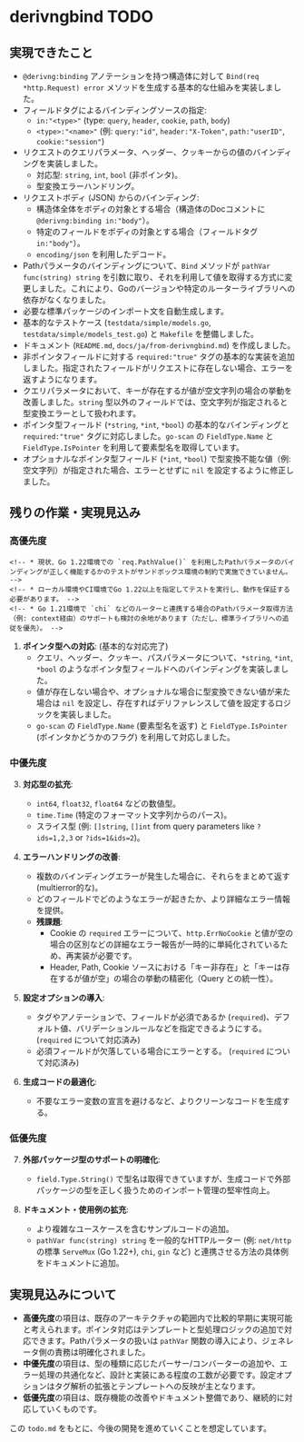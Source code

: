 # derivngbind TODO

## 実現できたこと

-   `@derivng:binding` アノテーションを持つ構造体に対して `Bind(req *http.Request) error` メソッドを生成する基本的な仕組みを実装しました。
-   フィールドタグによるバインディングソースの指定:
    -   `in:"<type>"` (type: `query`, `header`, `cookie`, `path`, `body`)
    -   `<type>:"<name>"` (例: `query:"id"`, `header:"X-Token"`, `path:"userID"`, `cookie:"session"`)
-   リクエストのクエリパラメータ、ヘッダー、クッキーからの値のバインディングを実装しました。
    -   対応型: `string`, `int`, `bool` (非ポインタ)。
    -   型変換エラーハンドリング。
-   リクエストボディ (JSON) からのバインディング:
    -   構造体全体をボディの対象とする場合（構造体のDocコメントに `@derivng:binding in:"body"`）。
    -   特定のフィールドをボディの対象とする場合（フィールドタグ `in:"body"`）。
    -   `encoding/json` を利用したデコード。
-   Pathパラメータのバインディングについて、`Bind` メソッドが `pathVar func(string) string` を引数に取り、それを利用して値を取得する方式に変更しました。これにより、Goのバージョンや特定のルーターライブラリへの依存がなくなりました。
-   必要な標準パッケージのインポート文を自動生成します。
-   基本的なテストケース (`testdata/simple/models.go`, `testdata/simple/models_test.go`) と `Makefile` を整備しました。
-   ドキュメント (`README.md`, `docs/ja/from-derivngbind.md`) を作成しました。
-   非ポインタフィールドに対する `required:"true"` タグの基本的な実装を追加しました。指定されたフィールドがリクエストに存在しない場合、エラーを返すようになります。
-   クエリパラメータにおいて、キーが存在するが値が空文字列の場合の挙動を改善しました。`string` 型以外のフィールドでは、空文字列が指定されると型変換エラーとして扱われます。
-   ポインタ型フィールド (`*string`, `*int`, `*bool`) の基本的なバインディングと `required:"true"` タグに対応しました。`go-scan` の `FieldType.Name` と `FieldType.IsPointer` を利用して要素型名を取得しています。
-   オプショナルなポインタ型フィールド (`*int`, `*bool`) で型変換不能な値（例: 空文字列）が指定された場合、エラーとせずに `nil` を設定するように修正しました。

## 残りの作業・実現見込み

### 高優先度

<!-- 1. Pathパラメータ処理の完全なテスト: (この項目は pathVar func の導入により達成または性質が変化しました) -->
    <!-- * 現状、Go 1.22環境での `req.PathValue()` を利用したPathパラメータのバインディングが正しく機能するかのテストがサンドボックス環境の制約で実施できていません。 -->
    <!-- * ローカル環境やCI環境でGo 1.22以上を指定してテストを実行し、動作を保証する必要があります。 -->
    <!-- * Go 1.21環境で `chi` などのルーターと連携する場合のPathパラメータ取得方法（例: context経由）のサポートも検討の余地があります（ただし、標準ライブラリへの追従を優先）。 -->

1.  **ポインタ型への対応**: (基本的な対応完了)
    *   クエリ、ヘッダー、クッキー、パスパラメータについて、`*string`, `*int`, `*bool` のようなポインタ型フィールドへのバインディングを実装しました。
    *   値が存在しない場合や、オプショナルな場合に型変換できない値が来た場合は `nil` を設定し、存在すればデリファレンスして値を設定するロジックを実装しました。
    *   `go-scan` の `FieldType.Name` (要素型名を返す) と `FieldType.IsPointer` (ポインタかどうかのフラグ) を利用して対応しました。

### 中優先度

3.  **対応型の拡充**:
    *   `int64`, `float32`, `float64` などの数値型。
    *   `time.Time` (特定のフォーマット文字列からのパース)。
    *   スライス型 (例: `[]string`, `[]int` from query parameters like `?ids=1,2,3` or `?ids=1&ids=2`)。

4.  **エラーハンドリングの改善**:
    *   複数のバインディングエラーが発生した場合に、それらをまとめて返す (multierror的な)。
    *   どのフィールドでどのようなエラーが起きたか、より詳細なエラー情報を提供。
    *   **残課題**:
        *   Cookie の `required` エラーについて、`http.ErrNoCookie` と値が空の場合の区別などの詳細なエラー報告が一時的に単純化されているため、再実装が必要です。
        *   Header, Path, Cookie ソースにおける「キー非存在」と「キーは存在するが値が空」の場合の挙動の精密化（Query との統一性）。

5.  **設定オプションの導入**:
    *   タグやアノテーションで、フィールドが必須であるか (`required`)、デフォルト値、バリデーションルールなどを指定できるようにする。 (`required` について対応済み)
    *   必須フィールドが欠落している場合にエラーとする。 (`required` について対応済み)

6.  **生成コードの最適化**:
    *   不要なエラー変数の宣言を避けるなど、よりクリーンなコードを生成する。

### 低優先度

7.  **外部パッケージ型のサポートの明確化**:
    *   `field.Type.String()` で型名は取得できていますが、生成コードで外部パッケージの型を正しく扱うためのインポート管理の堅牢性向上。

8.  **ドキュメント・使用例の拡充**:
    *   より複雑なユースケースを含むサンプルコードの追加。
    *   `pathVar func(string) string` を一般的なHTTPルーター (例: `net/http` の標準 `ServeMux` (Go 1.22+), `chi`, `gin` など) と連携させる方法の具体例をドキュメントに追加。

## 実現見込みについて

-   **高優先度**の項目は、既存のアーキテクチャの範囲内で比較的早期に実現可能と考えられます。ポインタ対応はテンプレートと型処理ロジックの追加で対応できます。Pathパラメータの扱いは `pathVar` 関数の導入により、ジェネレータ側の責務は明確化されました。
-   **中優先度**の項目は、型の種類に応じたパーサー/コンバーターの追加や、エラー処理の共通化など、設計と実装にある程度の工数が必要です。設定オプションはタグ解析の拡張とテンプレートへの反映が主となります。
-   **低優先度**の項目は、既存機能の改善やドキュメント整備であり、継続的に対応していくものです。

この `todo.md` をもとに、今後の開発を進めていくことを想定しています。
